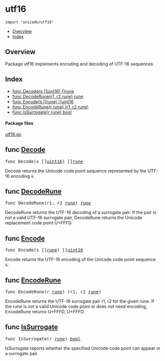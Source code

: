 

# utf16
`import "unicode/utf16"`

* [Overview](#pkg-overview)
* [Index](#pkg-index)

## <a id="pkg-overview">Overview</a>
Package utf16 implements encoding and decoding of UTF-16 sequences.




## <a id="pkg-index">Index</a>
* [func Decode(s []uint16) []rune](#Decode)
* [func DecodeRune(r1, r2 rune) rune](#DecodeRune)
* [func Encode(s []rune) []uint16](#Encode)
* [func EncodeRune(r rune) (r1, r2 rune)](#EncodeRune)
* [func IsSurrogate(r rune) bool](#IsSurrogate)




#### <a id="pkg-files">Package files</a>
[utf16.go](https://golang.org/src/unicode/utf16/utf16.go) 






## <a id="Decode">func</a> [Decode](https://golang.org/src/unicode/utf16/utf16.go?s=2378:2408#L78)
<pre>func Decode(s []<a href="/pkg/builtin/#uint16">uint16</a>) []<a href="/pkg/builtin/#rune">rune</a></pre>
Decode returns the Unicode code point sequence represented
by the UTF-16 encoding s.



## <a id="DecodeRune">func</a> [DecodeRune](https://golang.org/src/unicode/utf16/utf16.go?s=1164:1197#L27)
<pre>func DecodeRune(r1, r2 <a href="/pkg/builtin/#rune">rune</a>) <a href="/pkg/builtin/#rune">rune</a></pre>
DecodeRune returns the UTF-16 decoding of a surrogate pair.
If the pair is not a valid UTF-16 surrogate pair, DecodeRune returns
the Unicode replacement code point U+FFFD.



## <a id="Encode">func</a> [Encode](https://golang.org/src/unicode/utf16/utf16.go?s=1790:1820#L46)
<pre>func Encode(s []<a href="/pkg/builtin/#rune">rune</a>) []<a href="/pkg/builtin/#uint16">uint16</a></pre>
Encode returns the UTF-16 encoding of the Unicode code point sequence s.



## <a id="EncodeRune">func</a> [EncodeRune](https://golang.org/src/unicode/utf16/utf16.go?s=1530:1567#L37)
<pre>func EncodeRune(r <a href="/pkg/builtin/#rune">rune</a>) (r1, r2 <a href="/pkg/builtin/#rune">rune</a>)</pre>
EncodeRune returns the UTF-16 surrogate pair r1, r2 for the given rune.
If the rune is not a valid Unicode code point or does not need encoding,
EncodeRune returns U+FFFD, U+FFFD.



## <a id="IsSurrogate">func</a> [IsSurrogate](https://golang.org/src/unicode/utf16/utf16.go?s=916:945#L20)
<pre>func IsSurrogate(r <a href="/pkg/builtin/#rune">rune</a>) <a href="/pkg/builtin/#bool">bool</a></pre>
IsSurrogate reports whether the specified Unicode code point
can appear in a surrogate pair.









